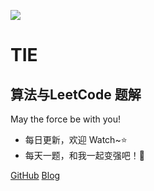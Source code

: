 ![](https://img.apoollo.xyz/tie2.png)
# TIE

## 算法与LeetCode 题解
May the force be with you!

- 每日更新，欢迎 Watch~⭐
- 每天一题，和我一起变强吧！💪

[GitHub](https://github.com/AITuring/TIE)
[Blog](https://blog.apoollo.xyz)
 
